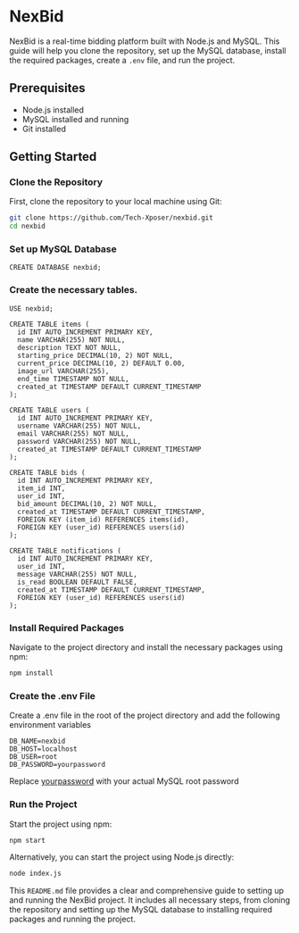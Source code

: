 # NexBid

NexBid is a real-time bidding platform built with Node.js and MySQL. This guide will help you clone the repository, set up the MySQL database, install the required packages, create a `.env` file, and run the project.

## Prerequisites

- Node.js installed
- MySQL installed and running
- Git installed

## Getting Started

### Clone the Repository

First, clone the repository to your local machine using Git:

```bash
git clone https://github.com/Tech-Xposer/nexbid.git
cd nexbid
```
### Set up MySQL Database
```
CREATE DATABASE nexbid;
```

### Create the necessary tables.
```
USE nexbid;

CREATE TABLE items (
  id INT AUTO_INCREMENT PRIMARY KEY,
  name VARCHAR(255) NOT NULL,
  description TEXT NOT NULL,
  starting_price DECIMAL(10, 2) NOT NULL,
  current_price DECIMAL(10, 2) DEFAULT 0.00,
  image_url VARCHAR(255),
  end_time TIMESTAMP NOT NULL,
  created_at TIMESTAMP DEFAULT CURRENT_TIMESTAMP
);

CREATE TABLE users (
  id INT AUTO_INCREMENT PRIMARY KEY,
  username VARCHAR(255) NOT NULL,
  email VARCHAR(255) NOT NULL,
  password VARCHAR(255) NOT NULL,
  created_at TIMESTAMP DEFAULT CURRENT_TIMESTAMP
);

CREATE TABLE bids (
  id INT AUTO_INCREMENT PRIMARY KEY,
  item_id INT,
  user_id INT,
  bid_amount DECIMAL(10, 2) NOT NULL,
  created_at TIMESTAMP DEFAULT CURRENT_TIMESTAMP,
  FOREIGN KEY (item_id) REFERENCES items(id),
  FOREIGN KEY (user_id) REFERENCES users(id)
);

CREATE TABLE notifications (
  id INT AUTO_INCREMENT PRIMARY KEY,
  user_id INT,
  message VARCHAR(255) NOT NULL,
  is_read BOOLEAN DEFAULT FALSE,
  created_at TIMESTAMP DEFAULT CURRENT_TIMESTAMP,
  FOREIGN KEY (user_id) REFERENCES users(id)
);

```

### Install Required Packages
Navigate to the project directory and install the necessary packages using npm:
```bash
npm install
```
### Create the .env File
Create a .env file in the root of the project directory and add the following environment variables

```
DB_NAME=nexbid
DB_HOST=localhost
DB_USER=root
DB_PASSWORD=yourpassword

```
Replace <ins>yourpassword</ins> with your actual MySQL root password

### Run the Project
Start the project using npm:
```Bash
npm start
```
Alternatively, you can start the project using Node.js directly:
```Bash
node index.js
```







 This `README.md` file provides a clear and comprehensive guide to setting up and running the NexBid project. It includes all necessary steps, from cloning the repository and setting up the MySQL database to installing required packages and running the project.
